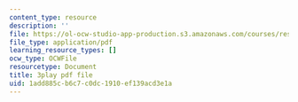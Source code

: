 ```yaml
---
content_type: resource
description: ''
file: https://ol-ocw-studio-app-production.s3.amazonaws.com/courses/res-3-002-collaborative-design-and-creative-expression-with-arduino-microcontrollers-january-iap-2017/1add885cb6c7c0dc1910ef139acd3e1a_WyEwjQt8gfQ.pdf
file_type: application/pdf
learning_resource_types: []
ocw_type: OCWFile
resourcetype: Document
title: 3play pdf file
uid: 1add885c-b6c7-c0dc-1910-ef139acd3e1a
---
```

